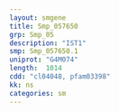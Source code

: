 ```yaml
---
layout: smgene
title: Smp_057650
grp: Smp_05
description: "IST1"
smp: Smp_057650.1
uniprot: "G4M074"
length:  1014
cdd: "cl04048, pfam03398"
kk: ns
categories: sm
---
```

